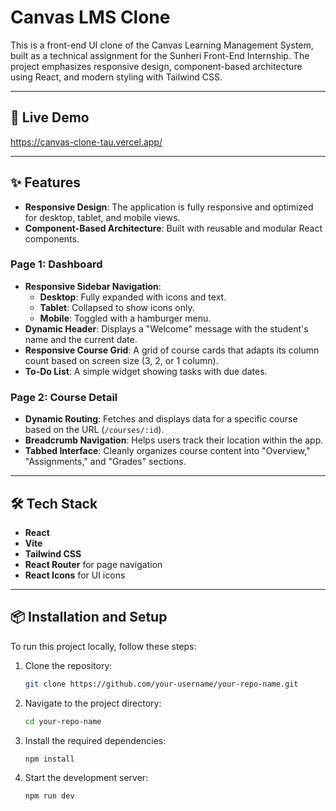 

# Canvas LMS Clone

This is a front-end UI clone of the Canvas Learning Management System, built as a technical assignment for the Sunheri Front-End Internship. The project emphasizes responsive design, component-based architecture using React, and modern styling with Tailwind CSS.

-----

## 🚀 Live Demo

https://canvas-clone-tau.vercel.app/

-----

## ✨ Features

  * **Responsive Design**: The application is fully responsive and optimized for desktop, tablet, and mobile views.
  * **Component-Based Architecture**: Built with reusable and modular React components.

### Page 1: Dashboard

  * **Responsive Sidebar Navigation**:
      * **Desktop**: Fully expanded with icons and text.
      * **Tablet**: Collapsed to show icons only.
      * **Mobile**: Toggled with a hamburger menu.
  * **Dynamic Header**: Displays a "Welcome" message with the student's name and the current date.
  * **Responsive Course Grid**: A grid of course cards that adapts its column count based on screen size (3, 2, or 1 column).
  * **To-Do List**: A simple widget showing tasks with due dates.

### Page 2: Course Detail

  * **Dynamic Routing**: Fetches and displays data for a specific course based on the URL (`/courses/:id`).
  * **Breadcrumb Navigation**: Helps users track their location within the app.
  * **Tabbed Interface**: Cleanly organizes course content into "Overview," "Assignments," and "Grades" sections.

-----

## 🛠️ Tech Stack

  * **React**
  * **Vite**
  * **Tailwind CSS**
  * **React Router** for page navigation
  * **React Icons** for UI icons

-----

## 📦 Installation and Setup

To run this project locally, follow these steps:

1.  Clone the repository:
    ```bash
    git clone https://github.com/your-username/your-repo-name.git
    ```
2.  Navigate to the project directory:
    ```bash
    cd your-repo-name
    ```
3.  Install the required dependencies:
    ```bash
    npm install
    ```
4.  Start the development server:
    ```bash
    npm run dev
    ```
